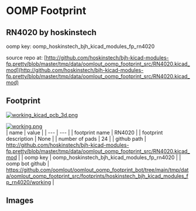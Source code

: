 # OOMP Footprint  
## RN4020  by hoskinstech  
  
oomp key: oomp_hoskinstech_bjh_kicad_modules_fp_rn4020  
  
source repo at: [http://github.com/hoskinstech/bjh-kicad-modules-fp.pretty/blob/master/tmp/data/oomlout_oomp_footprint_src/RN4020.kicad_mod](http://github.com/hoskinstech/bjh-kicad-modules-fp.pretty/blob/master/tmp/data/oomlout_oomp_footprint_src/RN4020.kicad_mod)  
## Footprint  
  
[![working_kicad_pcb_3d.png](working_kicad_pcb_3d_600.png)](working_kicad_pcb_3d.png)  
  
[![working.png](working_600.png)](working.png)  
| name | value | 
| --- | --- | 
| footprint name | RN4020 | 
| footprint description | None | 
| number of pads | 24 | 
| github path | http://github.com/hoskinstech/bjh-kicad-modules-fp.pretty/blob/master/tmp/data/oomlout_oomp_footprint_src/RN4020.kicad_mod | 
| oomp key | oomp_hoskinstech_bjh_kicad_modules_fp_rn4020 | 
| oomp bot github | https://github.com/oomlout/oomlout_oomp_footprint_bot/tree/main/tmp/data/oomlout_oomp_footprint_src/footprints/hoskinstech_bjh_kicad_modules_fp_rn4020/working | 
## Images  
